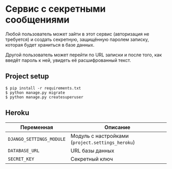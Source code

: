 # Сервис с секретными сообщениями

Любой пользователь может зайти в этот сервис (авторизация не требуется) и создать секретную, защищённую паролем записку, которая будет храниться в базе данных.

Другой пользователь может перейти по URL записки и после того, как введёт пароль к ней, увидеть её расшифрованный текст. 

## Project setup

```
$ pip install -r requirements.txt
$ python manage.py migrate
$ python manage.py createsuperuser
```

## Heroku

|Переменная              |Описание                                        |
|------------------------|------------------------------------------------|
|`DJANGO_SETTINGS_MODULE`|Модуль с настройками (`project.settings_heroku`)|
|`DATABASE_URL`          |URL базы данных                                 |
|`SECRET_KEY`            |Секретный ключ                                  |